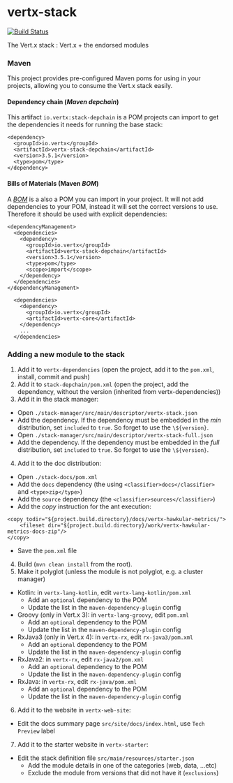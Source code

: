 vertx-stack
========

[![Build Status](https://github.com/vert-x3/vertx-stack/workflows/CI/badge.svg?branch=master)](https://github.com/vert-x3/vertx-stack/actions?query=workflow%3ACI)

The Vert.x stack : Vert.x + the endorsed modules

### Maven

This project provides pre-configured Maven poms for using in your projects, allowing you to consume the Vert.x stack
easily.

#### Dependency chain (_Maven depchain_)

This artifact `io.vertx:stack-depchain` is a POM projects can import to get the dependencies it needs for running
the base stack:

~~~~
<dependency>
  <groupId>io.vertx</groupId>
  <artifactId>vertx-stack-depchain</artifactId>
  <version>3.5.1</version>
  <type>pom</type>
</dependency>
~~~~

#### Bills of Materials (Maven _BOM_)

A [_BOM_](http://maven.apache.org/guides/introduction/introduction-to-dependency-mechanism.html) is a also a POM you
can import in your project. It will not add dependencies to your POM, instead it will set the correct versions to use.
Therefore it should be used with explicit dependencies:

~~~~
<dependencyManagement>
  <dependencies>
    <dependency>
      <groupId>io.vertx</groupId>
      <artifactId>vertx-stack-depchain</artifactId>
      <version>3.5.1</version>
      <type>pom</type>
      <scope>import</scope>
    </dependency>
  </dependencies>
</dependencyManagement>

  <dependencies>
    <dependency>
      <groupId>io.vertx</groupId>
      <artifactId>vertx-core</artifactId>
    </dependency>
    ...
  </dependencies>
~~~~

### Adding a new module to the stack

1. Add it to `vertx-dependencies` (open the project, add it to the `pom.xml`, install, commit and push)
2. Add it to `stack-depchain/pom.xml` (open the project, add the dependency, without the version (inherited from
vertx-dependencies))
3. Add it in the stack manager:
  * Open `./stack-manager/src/main/descriptor/vertx-stack.json`
  * Add the dependency. If the dependency must be embedded in the _min_ distribution, set `included` to `true`. So forget to use the `\${version}`.
  * Open `./stack-manager/src/main/descriptor/vertx-stack-full.json`
  * Add the dependency. If the dependency must be embedded in the _full_ distribution, set `included` to `true`. So forget to use the `\${version}`.
4. Add it to the doc distribution:
  * Open `./stack-docs/pom.xml`
  * Add the `docs` dependency (the using `<classifier>docs</classifier>` and `<type>zip</type>`)
  * Add the `source` dependency (the `<classifier>sources</classifier>`)
  * Add the _copy_ instruction for the ant execution:
```
<copy todir="${project.build.directory}/docs/vertx-hawkular-metrics/">
    <fileset dir="${project.build.directory}/work/vertx-hawkular-metrics-docs-zip"/>
</copy>
```
  * Save the `pom.xml` file
4. Build (`mvn clean install` from the root).
5. Make it polyglot  (unless the module is not polyglot, e.g. a cluster manager)
  * Kotlin: in `vertx-lang-kotlin`, edit `vertx-lang-kotlin/pom.xml`
    * Add an `optional` dependency to the POM
    * Update the list in the `maven-dependency-plugin` config
  * Groovy (only in Vert.x 3): in `vertx-lang-groovy`, edit `pom.xml`
    * Add an `optional` dependency to the POM
    * Update the list in the `maven-dependency-plugin` config
  * RxJava3 (only in Vert.x 4): in `vertx-rx`, edit `rx-java3/pom.xml`
    * Add an `optional` dependency to the POM
    * Update the list in the `maven-dependency-plugin` config
  * RxJava2: in `vertx-rx`, edit `rx-java2/pom.xml`
    * Add an `optional` dependency to the POM
    * Update the list in the `maven-dependency-plugin` config
  * RxJava: in `vertx-rx`, edit `rx-java/pom.xml`
    * Add an `optional` dependency to the POM
    * Update the list in the `maven-dependency-plugin` config
6. Add it to the website in `vertx-web-site`:
  * Edit the docs summary page `src/site/docs/index.html`, use `Tech Preview` label
7. Add it to the starter website in `vertx-starter`:
  * Edit the stack definition file `src/main/resources/starter.json`
    * Add the module details in one of the categories (web, data, ...etc)
    * Exclude the module from versions that did not have it (`exclusions`)




